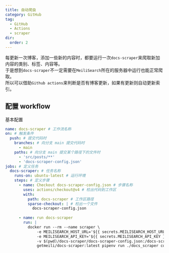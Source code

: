```yaml
---
title: 自动爬虫
category: GitHub
tag:
  - GitHub
  - Actions
  - scraper
dir:
  order: 2
---
```

每更新一次博客，添加一些新的内容时，都要运行一次`docs-scraper`来爬取新加内容的类别、标签、内容等。\
于是想到`docs-scraper`不一定需要在`MeiliSearch`所在的服务器中运行也能正常爬取。\
所以可以借助`Github actions`来判断是否有博客更新，如果有更新则自动更新索引。

## 配置 workflow
基本配置
```yaml
name: docs-scraper # 工作流名称
on: # 触发条件
  push: # 提交代码时
    branches: # 向分支 main 提交代码时
      - main
    paths: # 向分支 main 提交某个路径下的文件时
      - 'src/posts/**'
      - 'docs-scraper-config.json'
jobs: # 定义任务
  docs-scraper: # 任务名称
    runs-on: ubuntu-latest # 运行环境
    steps: # 定义步骤
      - name: Checkout docs-scraper-config.json # 步骤名称
        uses: actions/checkout@v4 # 检出代码到工作区
        with:
          path: docs-scraper # 工作区路径
          sparse-checkout: | # 检出一个文件
            docs-scraper-config.json
  
      - name: run docs-scraper
        run: |
          docker run --rm --name scraper \
              -e MEILISEARCH_HOST_URL='${{ secrets.MEILISEARCH_HOST_URL }}' \
              -e MEILISEARCH_API_KEY='${{ secrets.MEILISEARCH_API_KEY }}' \
              -v $(pwd)/docs-scraper/docs-scraper-config.json:/docs-scraper/config.json \
              getmeili/docs-scraper:latest pipenv run ./docs_scraper config.json
```
